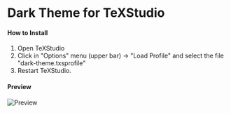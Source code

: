 # Dark Theme for TeXStudio

#### How to Install

1. Open TeXStudio
2. Click in "Options" menu (upper bar) -> "Load Profile" and select the file "dark-theme.txsprofile"
3. Restart TeXStudio.

#### Preview

![Preview](https://raw.github.com/pmaroco/dark-texstudio/master/img/preview.png)
